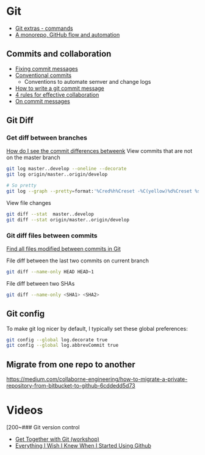 # Git

- [Git extras - commands](https://github.com/tj/git-extras/blob/master/Commands.md)
- [A monorepo, GitHub flow and automation](https://hackernoon.com/a-monorepo-github-flow-and-automation-ftw-c41a2d9c48bb)

## Commits and collaboration

- [Fixing commit messages](https://gist.github.com/billyxs/435bc1db0eac9eac722705a490192cb6)
- [Conventional commits](https://conventionalcommits.org/)
  - Conventions to automate semver and change logs
- [How to write a git commit message](https://chris.beams.io/posts/git-commit/)
- [4 rules for effective collaboration](https://github.com/salemove/github-review-helper/blob/master/doc/rules.md#four-rules-for-effective-collaboration)
- [On commit messages](http://who-t.blogspot.com.ee/2009/12/on-commit-messages.html)


## Git Diff

### Get diff between branches
[How do I see the commit differences betweenk](https://stackoverflow.com/questions/13965391/how-do-i-see-the-commit-differences-between-branches-in-git)
View commits that are not on the master branch

```bash
git log master..develop --oneline --decorate
git log origin/master..origin/develop

# So pretty
git log --graph --pretty=format:'%Cred%h%Creset -%C(yellow)%d%Creset %s %Cgreen(%cr)%Creset' --abbrev-commit --date=relative master..branch-X
```

View file changes

```bash
git diff --stat  master..develop
git diff --stat origin/master..origin/develop
```

### Git diff files between commits
[Find all files modified between commits in Git](https://coderwall.com/p/lz0uva/find-all-files-modified-between-commits-in-git)

File diff between the last two commits on current branch
```bash
git diff --name-only HEAD HEAD~1
```

File diff between two SHAs
```bash
git diff --name-only <SHA1> <SHA2> 
```


## Git config

To make git log nicer by default, I typically set these global preferences:

```bash
git config --global log.decorate true
git config --global log.abbrevCommit true
```

## Migrate from one repo to another

https://medium.com/collaborne-engineering/how-to-migrate-a-private-repository-from-bitbucket-to-github-6cddedd5d73

# Videos

[200~### Git version control

+ [Get Together with Git
(workshop)](https://teamtreehouse.com/library/get-together-with-git)
+ [Everything I Wish I Knew When I Started Using
Github](https://youtu.be/KDUtjZHIx44)

